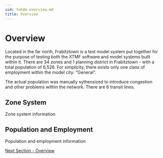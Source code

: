 ```yaml
---
uid: fabdm-overview.md
title: Overview
---
```


# Overview

Located in the far north, Frabitztown is a test model system put together for the purpose of testing both the XTMF software and model systems built within it. There are 34 zones and 1 planning district in Frabitztown - with a total population of 6,526. For simplicity, there exists only one class of employment within the model city: “General”.

The actual population was manually sythensized to introduce congestion and other problems within the network. There are 6 transit lines.

## Zone System

Zone system information

## Population and Employment

Population and employment information

[Next Section - Overview](xref:fabdm-overview.md)